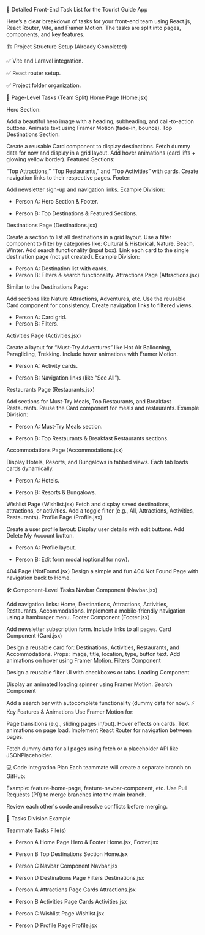 
🎯 Detailed Front-End Task List for the Tourist Guide App

Here’s a clear breakdown of tasks for your front-end team using React.js, React Router, Vite, and Framer Motion. The tasks are split into pages, components, and key features.

🏗️ Project Structure Setup (Already Completed)

✅ Vite and Laravel integration.

✅ React router setup.

✅ Project folder organization.

📄 Page-Level Tasks (Team Split)
Home Page (Home.jsx)

Hero Section:

Add a beautiful hero image with a heading, subheading, and call-to-action buttons.
Animate text using Framer Motion (fade-in, bounce).
Top Destinations Section:

Create a reusable Card component to display destinations.
Fetch dummy data for now and display in a grid layout.
Add hover animations (card lifts + glowing yellow border).
Featured Sections:

“Top Attractions,” “Top Restaurants,” and “Top Activities” with cards.
Create navigation links to their respective pages.
Footer:

Add newsletter sign-up and navigation links.
Example Division:

  - Person A: Hero Section & Footer.

  - Person B: Top Destinations & Featured Sections.

Destinations Page (Destinations.jsx)

Create a section to list all destinations in a grid layout.
Use a filter component to filter by categories like:
Cultural & Historical, Nature, Beach, Winter.
Add search functionality (input box).
Link each card to the single destination page (not yet created).
Example Division:

  - Person A: Destination list with cards.
  - Person B: Filters & search functionality.
Attractions Page (Attractions.jsx)

Similar to the Destinations Page:

Add sections like Nature Attractions, Adventures, etc.
Use the reusable Card component for consistency.
Create navigation links to filtered views.

  - Person A: Card grid.
  - Person B: Filters.

Activities Page (Activities.jsx)

Create a layout for “Must-Try Adventures” like Hot Air Ballooning, Paragliding, Trekking.
Include hover animations with Framer Motion.

  - Person A: Activity cards.

  - Person B: Navigation links (like “See All”).

Restaurants Page (Restaurants.jsx)

Add sections for Must-Try Meals, Top Restaurants, and Breakfast Restaurants.
Reuse the Card component for meals and restaurants.
Example Division:

  - Person A: Must-Try Meals section.

  - Person B: Top Restaurants & Breakfast Restaurants sections.

Accommodations Page (Accommodations.jsx)

Display Hotels, Resorts, and Bungalows in tabbed views.
Each tab loads cards dynamically.

  - Person A: Hotels.

  - Person B: Resorts & Bungalows.

Wishlist Page (Wishlist.jsx)
Fetch and display saved destinations, attractions, or activities.
Add a toggle filter (e.g., All, Attractions, Activities, Restaurants).
Profile Page (Profile.jsx)

Create a user profile layout:
Display user details with edit buttons.
Add Delete My Account button.

  - Person A: Profile layout.

  - Person B: Edit form modal (optional for now).

404 Page (NotFound.jsx)
Design a simple and fun 404 Not Found Page with navigation back to Home.

🛠️ Component-Level Tasks
Navbar Component (Navbar.jsx)

Add navigation links: Home, Destinations, Attractions, Activities, Restaurants, Accommodations.
Implement a mobile-friendly navigation using a hamburger menu.
Footer Component (Footer.jsx)

Add newsletter subscription form.
Include links to all pages.
Card Component (Card.jsx)

Design a reusable card for:
Destinations, Activities, Restaurants, and Accommodations.
Props: image, title, location, type, button text.
Add animations on hover using Framer Motion.
Filters Component

Design a reusable filter UI with checkboxes or tabs.
Loading Component

Display an animated loading spinner using Framer Motion.
Search Component

Add a search bar with autocomplete functionality (dummy data for now).
⚡ Key Features & Animations
Use Framer Motion for:

Page transitions (e.g., sliding pages in/out).
Hover effects on cards.
Text animations on page load.
Implement React Router for navigation between pages.

Fetch dummy data for all pages using fetch or a placeholder API like JSONPlaceholder.

💻 Code Integration Plan
Each teammate will create a separate branch on GitHub:

Example: feature-home-page, feature-navbar-component, etc.
Use Pull Requests (PR) to merge branches into the main branch.

Review each other's code and resolve conflicts before merging.

🎯 Tasks Division Example

Teammate	Tasks	File(s)

  - Person A	Home Page Hero & Footer	Home.jsx, Footer.jsx

  - Person B	Top Destinations Section	Home.jsx

  - Person C	Navbar Component	Navbar.jsx

  - Person D	Destinations Page Filters	Destinations.jsx

  - Person A	Attractions Page Cards	Attractions.jsx

  - Person B	Activities Page Cards	Activities.jsx

  - Person C	Wishlist Page	Wishlist.jsx

  - Person D	Profile Page	Profile.jsx

